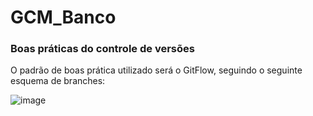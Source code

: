 # GCM_Banco

### Boas práticas do controle de versões
O padrão de boas prática utilizado será o GitFlow, seguindo o seguinte esquema de branches:

![image](https://github.com/Kaioh95/GCM_Banco/assets/42385515/9ecc87b4-0b7b-43b4-bba3-abbe4f385ad1)

